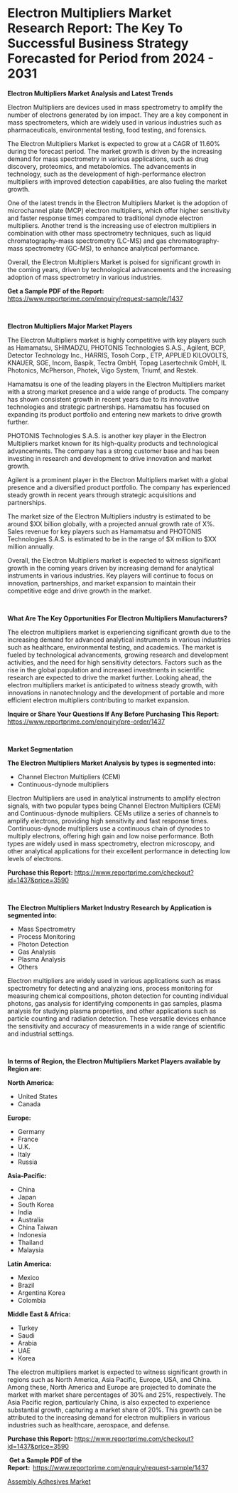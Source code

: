 <p><h1>Electron Multipliers Market Research Report: The Key To Successful Business Strategy Forecasted for Period from 2024 - 2031</h1></p><p><strong>Electron Multipliers Market Analysis and Latest Trends</strong></p>
<p><p>Electron Multipliers are devices used in mass spectrometry to amplify the number of electrons generated by ion impact. They are a key component in mass spectrometers, which are widely used in various industries such as pharmaceuticals, environmental testing, food testing, and forensics.</p><p>The Electron Multipliers Market is expected to grow at a CAGR of 11.60% during the forecast period. The market growth is driven by the increasing demand for mass spectrometry in various applications, such as drug discovery, proteomics, and metabolomics. The advancements in technology, such as the development of high-performance electron multipliers with improved detection capabilities, are also fueling the market growth.</p><p>One of the latest trends in the Electron Multipliers Market is the adoption of microchannel plate (MCP) electron multipliers, which offer higher sensitivity and faster response times compared to traditional dynode electron multipliers. Another trend is the increasing use of electron multipliers in combination with other mass spectrometry techniques, such as liquid chromatography-mass spectrometry (LC-MS) and gas chromatography-mass spectrometry (GC-MS), to enhance analytical performance.</p><p>Overall, the Electron Multipliers Market is poised for significant growth in the coming years, driven by technological advancements and the increasing adoption of mass spectrometry in various industries.</p></p>
<p><strong>Get a Sample PDF of the Report:&nbsp;</strong> <a href="https://www.reportprime.com/enquiry/request-sample/1437">https://www.reportprime.com/enquiry/request-sample/1437</a></p>
<p>&nbsp;</p>
<p><strong>Electron Multipliers Major Market Players</strong></p>
<p><p>The Electron Multipliers market is highly competitive with key players such as Hamamatsu, SHIMADZU, PHOTONIS Technologies S.A.S., Agilent, BCP, Detector Technology Inc., HARRIS, Tosoh Corp., ETP, APPLIED KILOVOLTS, KNAUER, SGE, Incom, Baspik, Tectra GmbH, Topag Lasertechnik GmbH, IL Photonics, McPherson, Photek, Vigo System, Triumf, and Restek.</p><p>Hamamatsu is one of the leading players in the Electron Multipliers market with a strong market presence and a wide range of products. The company has shown consistent growth in recent years due to its innovative technologies and strategic partnerships. Hamamatsu has focused on expanding its product portfolio and entering new markets to drive growth further.</p><p>PHOTONIS Technologies S.A.S. is another key player in the Electron Multipliers market known for its high-quality products and technological advancements. The company has a strong customer base and has been investing in research and development to drive innovation and market growth.</p><p>Agilent is a prominent player in the Electron Multipliers market with a global presence and a diversified product portfolio. The company has experienced steady growth in recent years through strategic acquisitions and partnerships.</p><p>The market size of the Electron Multipliers industry is estimated to be around $XX billion globally, with a projected annual growth rate of X%. Sales revenue for key players such as Hamamatsu and PHOTONIS Technologies S.A.S. is estimated to be in the range of $X million to $XX million annually.</p><p>Overall, the Electron Multipliers market is expected to witness significant growth in the coming years driven by increasing demand for analytical instruments in various industries. Key players will continue to focus on innovation, partnerships, and market expansion to maintain their competitive edge and drive growth in the market.</p></p>
<p>&nbsp;</p>
<p><strong>What Are The Key Opportunities For Electron Multipliers Manufacturers?</strong></p>
<p><p>The electron multipliers market is experiencing significant growth due to the increasing demand for advanced analytical instruments in various industries such as healthcare, environmental testing, and academics. The market is fueled by technological advancements, growing research and development activities, and the need for high sensitivity detectors. Factors such as the rise in the global population and increased investments in scientific research are expected to drive the market further. Looking ahead, the electron multipliers market is anticipated to witness steady growth, with innovations in nanotechnology and the development of portable and more efficient electron multipliers contributing to market expansion.</p></p>
<p><strong>Inquire or Share Your Questions If Any Before Purchasing This Report:</strong> <a href="https://www.reportprime.com/enquiry/pre-order/1437">https://www.reportprime.com/enquiry/pre-order/1437</a></p>
<p>&nbsp;</p>
<p><strong>Market Segmentation</strong></p>
<p><strong>The Electron Multipliers Market Analysis by types is segmented into:</strong></p>
<p><ul><li>Channel Electron Multipliers (CEM)</li><li>Continuous-dynode multipliers</li></ul></p>
<p><p>Electron Multipliers are used in analytical instruments to amplify electron signals, with two popular types being Channel Electron Multipliers (CEM) and Continuous-dynode multipliers. CEMs utilize a series of channels to amplify electrons, providing high sensitivity and fast response times. Continuous-dynode multipliers use a continuous chain of dynodes to multiply electrons, offering high gain and low noise performance. Both types are widely used in mass spectrometry, electron microscopy, and other analytical applications for their excellent performance in detecting low levels of electrons.</p></p>
<p><strong>Purchase this Report:&nbsp;</strong><a href="https://www.reportprime.com/checkout?id=1437&price=3590">https://www.reportprime.com/checkout?id=1437&price=3590</a></p>
<p>&nbsp;</p>
<p><strong>The Electron Multipliers Market Industry Research by Application is segmented into:</strong></p>
<p><ul><li>Mass Spectrometry</li><li>Process Monitoring</li><li>Photon Detection</li><li>Gas Analysis</li><li>Plasma Analysis</li><li>Others</li></ul></p>
<p><p>Electron multipliers are widely used in various applications such as mass spectrometry for detecting and analyzing ions, process monitoring for measuring chemical compositions, photon detection for counting individual photons, gas analysis for identifying components in gas samples, plasma analysis for studying plasma properties, and other applications such as particle counting and radiation detection. These versatile devices enhance the sensitivity and accuracy of measurements in a wide range of scientific and industrial settings.</p></p>
<p>&nbsp;</p>
<p><strong>In terms of Region, the Electron Multipliers Market Players available by Region are:</strong></p>
<p>
    <p> <strong> North America: </strong>
        <ul>
            <li>United States</li>
            <li>Canada</li>
        </ul>
        </p> 
    <p> <strong> Europe: </strong>
        <ul>
            <li>Germany</li>
            <li>France</li>
            <li>U.K.</li>
            <li>Italy</li>
            <li>Russia</li>
        </ul>
        </p> 
    <p> <strong> Asia-Pacific: </strong>
        <ul>
            <li>China</li>
            <li>Japan</li>
            <li>South Korea</li>
            <li>India</li>
            <li>Australia</li>
            <li>China Taiwan</li>
            <li>Indonesia</li>
            <li>Thailand</li>
            <li>Malaysia</li>
        </ul>
        </p> 
    <p> <strong> Latin America: </strong>
        <ul>
            <li>Mexico</li>
            <li>Brazil</li>
            <li>Argentina Korea</li>
            <li>Colombia</li>
        </ul>
        </p> 
    <p> <strong> Middle East & Africa: </strong>
        <ul>
            <li>Turkey</li>
            <li>Saudi</li>
            <li>Arabia</li>
            <li>UAE</li>
            <li>Korea</li>
        </ul>
    </p>
    </p>
<p><p>The electron multipliers market is expected to witness significant growth in regions such as North America, Asia Pacific, Europe, USA, and China. Among these, North America and Europe are projected to dominate the market with market share percentages of 30% and 25%, respectively. The Asia Pacific region, particularly China, is also expected to experience substantial growth, capturing a market share of 20%. This growth can be attributed to the increasing demand for electron multipliers in various industries such as healthcare, aerospace, and defense.</p></p>
<p><strong>Purchase this Report: </strong><a href="https://www.reportprime.com/checkout?id=1437&price=3590">https://www.reportprime.com/checkout?id=1437&price=3590</a></p>
<p>&nbsp;<strong>Get a Sample PDF of the Report:&nbsp;&nbsp;</strong><a href="https://www.reportprime.com/enquiry/request-sample/1437">https://www.reportprime.com/enquiry/request-sample/1437</a></p>
<p><strong></strong></p>
<p><p><a href="https://gamy-alyssum-396.notion.site/Assembly-Adhesives-Market-Size-Global-Industry-Overview-Market-Segmentation-and-Forecast-2024-to--fb859ce2bb064fc59a5a5947c67d5140">Assembly Adhesives Market</a></p></p>